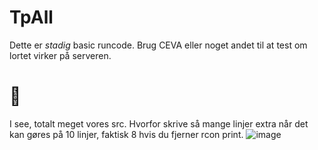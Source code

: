 # TpAll
Dette er *stadig* basic runcode. Brug CEVA eller noget andet til at test om lortet virker på serveren. 

# 🤡 
I see, totalt meget vores src. Hvorfor skrive så mange linjer extra når det kan gøres på 10 linjer, faktisk 8 hvis du fjerner rcon print.
![image](https://media.discordapp.net/attachments/826174306257600532/831462920164343808/unknown.png?width=910&height=420)

